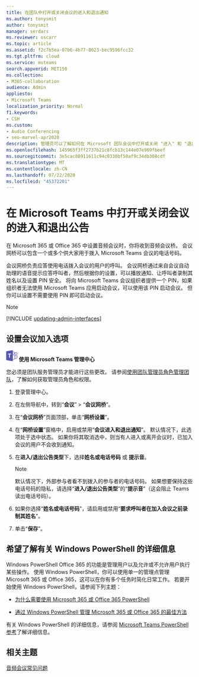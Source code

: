 ```yaml
---
title: 在团队中打开或关闭会议的进入和退出通知
ms.author: tonysmit
author: tonysmit
manager: serdars
ms.reviewer: oscarr
ms.topic: article
ms.assetid: f2c7b5ea-07b6-4b77-8023-bec9596fcc32
ms.tgt.pltfrm: cloud
ms.service: msteams
search.appverid: MET150
ms.collection:
- M365-collaboration
audience: Admin
appliesto:
- Microsoft Teams
localization_priority: Normal
f1.keywords:
- CSH
ms.custom:
- Audio Conferencing
- seo-marvel-apr2020
description: 管理员可以了解如何在 Microsoft 团队会议中打开或关闭 "进入" 和 "退出" 通知。
ms.openlocfilehash: 145965f3ff2737b21c8fcb13c144e07e969fbeef
ms.sourcegitcommit: 3e5cac88911611c94c0330bf50af9c34db308cdf
ms.translationtype: MT
ms.contentlocale: zh-CN
ms.lasthandoff: 07/22/2020
ms.locfileid: "45372201"
---
```

# <a name="turn-on-or-off-entry-and-exit-announcements-for-meetings-in-microsoft-teams"></a>在 Microsoft Teams 中打开或关闭会议的进入和退出公告

在 Microsoft 365 或 Office 365 中设置音频会议时，你将收到音频会议桥。 会议网桥可以包含一个或多个供大家用于拨入 Microsoft Teams 会议的电话号码。
  
会议网桥负责应答使用电话拨入会议的用户的呼叫。 会议网桥通过来自会议自动助理的语音提示应答呼叫者，然后根据你的设置，可以播放通知、让呼叫者录制其姓名以及设置 PIN 安全。 将向 Microsoft Teams 会议组织者提供一个 PIN，如果组织者无法使用 Microsoft Teams 应用启动会议，可以使用该 PIN 启动会议。 但你可以设置不需要使用 PIN 即可启动会议。

> [!NOTE]
> [!INCLUDE [updating-admin-interfaces](includes/updating-admin-interfaces.md)]
  
## <a name="setting-meeting-join-options"></a>设置会议加入选项

![一个显示 Microsoft Teams 徽标的图标](media/teams-logo-30x30.png) **使用 Microsoft Teams 管理中心**

您必须是团队服务管理员才能进行这些更改。 请参阅[使用团队管理员角色管理团队](https://docs.microsoft.com/microsoftteams/using-admin-roles)，了解如何获取管理员角色和权限。

1. 登录管理中心。

2. 在左侧导航中，转到“**会议**” > “**会议网桥**”。

3. 在“**会议网桥**”页面顶部，单击“**网桥设置**”。

4. 在“**网桥设置**”窗格中，启用或禁用“**会议进入和退出通知**”。 默认情况下，此选项处于选中状态。 如果你将其取消选中，则当有人进入或离开会议时，已加入会议的用户不会收到通知。

5. 在**进入/退出公告类型**下，选择**姓名或电话号码** 或 **提示音**。

   > [!NOTE]
   > 默认情况下，外部参与者看不到拨入的参与者的电话号码。 如果想要保持这些电话号码的隐私，请选择“**进入/退出公告类型**”的“**提示音**”（这会阻止 Teams 读出电话号码）。

6. 如果你选择“**姓名或电话号码**”，请启用或禁用“**要求呼叫者在加入会议之前录制其姓名**”。

7. 单击“**保存**”。

## <a name="want-to-know-more-about-windows-powershell"></a>希望了解有关 Windows PowerShell 的详细信息

Windows PowerShell Office 365 的功能是管理用户以及允许或不允许用户执行某些操作。 使用 Windows PowerShell，你可以使用单一的管理点管理 Microsoft 365 或 Office 365，这可以在你有多个任务时简化日常工作。 若要开始使用 Windows PowerShell，请参阅下列主题：

- [为什么需要使用 Microsoft 365 或 Office 365 PowerShell](https://go.microsoft.com/fwlink/?LinkId=525041)

- [通过 Windows PowerShell 管理 Microsoft 365 或 Office 365 的最佳方法](https://go.microsoft.com/fwlink/?LinkId=525142)

有关 Windows PowerShell 的详细信息，请参阅 [Microsoft Teams PowerShell 参考](https://docs.microsoft.com/powershell/module/teams/?view=teams-ps)了解详细信息。
  
## <a name="related-topics"></a>相关主题

[音频会议常见问题](audio-conferencing-common-questions.md)
